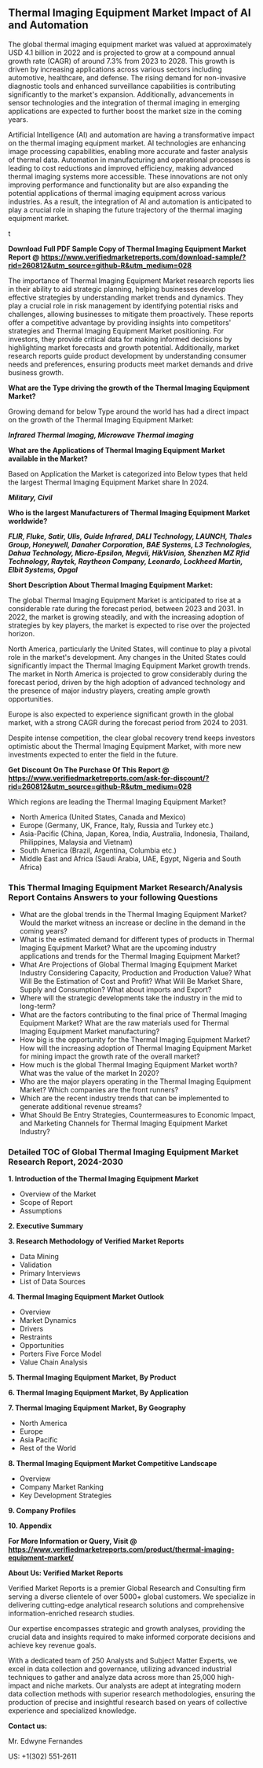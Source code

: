 <h2>Thermal Imaging Equipment Market Impact of AI and Automation</h2><p>The global thermal imaging equipment market was valued at approximately USD 4.1 billion in 2022 and is projected to grow at a compound annual growth rate (CAGR) of around 7.3% from 2023 to 2028. This growth is driven by increasing applications across various sectors including automotive, healthcare, and defense. The rising demand for non-invasive diagnostic tools and enhanced surveillance capabilities is contributing significantly to the market's expansion. Additionally, advancements in sensor technologies and the integration of thermal imaging in emerging applications are expected to further boost the market size in the coming years.</p><p>Artificial Intelligence (AI) and automation are having a transformative impact on the thermal imaging equipment market. AI technologies are enhancing image processing capabilities, enabling more accurate and faster analysis of thermal data. Automation in manufacturing and operational processes is leading to cost reductions and improved efficiency, making advanced thermal imaging systems more accessible. These innovations are not only improving performance and functionality but are also expanding the potential applications of thermal imaging equipment across various industries. As a result, the integration of AI and automation is anticipated to play a crucial role in shaping the future trajectory of the thermal imaging equipment market.</p>t</p><p id="" class=""><strong>Download Full PDF Sample Copy of Thermal Imaging Equipment Market Report @ <a href="https://www.verifiedmarketreports.com/download-sample/?rid=260812&utm_source=github-R&utm_medium=028" target="_blank">https://www.verifiedmarketreports.com/download-sample/?rid=260812&utm_source=github-R&utm_medium=028</a></strong></p><p>The importance of&nbsp;Thermal Imaging Equipment Market research reports lies in their ability to aid strategic planning, helping businesses develop effective strategies by understanding market trends and dynamics. They play a crucial role in risk management by identifying potential risks and challenges, allowing businesses to mitigate them proactively. These reports offer a competitive advantage by providing insights into competitors' strategies and Thermal Imaging Equipment Market positioning. For investors, they provide critical data for making informed decisions by highlighting market forecasts and growth potential. Additionally, market research reports guide product development by understanding consumer needs and preferences, ensuring products meet market demands and drive business growth.</p><p><strong>What are the&nbsp;Type driving the growth of the Thermal Imaging Equipment Market?</strong></p><p id="" class="">Growing demand for below Type around the world has had a direct impact on the growth of the Thermal Imaging Equipment Market:</p><em><strong>Infrared Thermal Imaging, Microwave Thermal imaging</strong></em></p><strong>What are the&nbsp;Applications&nbsp;of Thermal Imaging Equipment Market available in the Market?</strong></p><p id="" class="">Based on Application the Market is categorized into Below types that held the largest Thermal Imaging Equipment Market share In 2024.</p><em><strong>Military, Civil</strong></em></p><strong>Who is the largest Manufacturers of Thermal Imaging Equipment Market worldwide?</strong></p><p><em><strong>FLIR, Fluke, Satir, Ulis, Guide Infrared, DALI Technology, LAUNCH, Thales Group, Honeywell, Danaher Corporation, BAE Systems, L3 Technologies, Dahua Technology, Micro-Epsilon, Megvii, HikVision, Shenzhen MZ Rfid Technology, Raytek, Raytheon Company, Leonardo, Lockheed Martin, Elbit Systems, Opgal</strong></em></p><p id="" class=""><strong>Short Description About Thermal Imaging Equipment Market:</strong></p><p>The global Thermal Imaging Equipment Market is anticipated to rise at a considerable rate during the forecast period, between 2023 and 2031. In 2022, the market is growing steadily, and with the increasing adoption of strategies by key players, the market is expected to rise over the projected horizon.</p><p>North America, particularly the United States, will continue to play a pivotal role in the market's development. Any changes in the United States could significantly impact the Thermal Imaging Equipment Market growth trends. The market in North America is projected to grow considerably during the forecast period, driven by the high adoption of advanced technology and the presence of major industry players, creating ample growth opportunities.</p><p>Europe is also expected to experience significant growth in the global market, with a strong CAGR during the forecast period from 2024 to 2031.</p><p>Despite intense competition, the clear global recovery trend keeps investors optimistic about the Thermal Imaging Equipment Market, with more new investments expected to enter the field in the future.</p><p id="" class=""><strong>Get Discount On The Purchase Of This Report @ <a href="https://www.verifiedmarketreports.com/ask-for-discount/?rid=260812&utm_source=github-R&utm_medium=028" target="_blank">https://www.verifiedmarketreports.com/ask-for-discount/?rid=260812&utm_source=github-R&utm_medium=028</a></strong></p>Which regions are leading the Thermal Imaging Equipment Market?</p><ul><li>North America (United States, Canada and Mexico)</li><li>Europe (Germany, UK, France, Italy, Russia and Turkey etc.)</li><li>Asia-Pacific (China, Japan, Korea, India, Australia, Indonesia, Thailand, Philippines, Malaysia and Vietnam)</li><li>South America (Brazil, Argentina, Columbia etc.)</li><li>Middle East and Africa (Saudi Arabia, UAE, Egypt, Nigeria and South Africa)</li></ul><h3 id="" class="">This Thermal Imaging Equipment Market Research/Analysis Report Contains Answers to your following Questions</h3><ul><li>What are the global trends in the Thermal Imaging Equipment Market? Would the market witness an increase or decline in the demand in the coming years?</li><li>What is the estimated demand for different types of products in Thermal Imaging Equipment Market? What are the upcoming industry applications and trends for the Thermal Imaging Equipment Market?</li><li>What Are Projections of Global Thermal Imaging Equipment Market Industry Considering Capacity, Production and Production Value? What Will Be the Estimation of Cost and Profit? What Will Be Market Share, Supply and Consumption? What about imports and Export?</li><li>Where will the strategic developments take the industry in the mid to long-term?</li><li>What are the factors contributing to the final price of Thermal Imaging Equipment Market? What are the raw materials used for Thermal Imaging Equipment Market manufacturing?</li><li>How big is the opportunity for the Thermal Imaging Equipment Market? How will the increasing adoption of Thermal Imaging Equipment Market for mining impact the growth rate of the overall market?</li><li>How much is the global Thermal Imaging Equipment Market worth? What was the value of the market In 2020?</li><li>Who are the major players operating in the Thermal Imaging Equipment Market? Which companies are the front runners?</li><li>Which are the recent industry trends that can be implemented to generate additional revenue streams?</li><li>What Should Be Entry Strategies, Countermeasures to Economic Impact, and Marketing Channels for Thermal Imaging Equipment Market Industry?</li></ul><h3 id="" class="">Detailed TOC of Global Thermal Imaging Equipment Market Research Report, 2024-2030</h3><p id="" class=""><strong>1. Introduction of the Thermal Imaging Equipment Market</strong></p><ul><li>Overview of the Market</li><li>Scope of Report</li><li>Assumptions</li></ul><p id="" class=""><strong>2. Executive Summary</strong></p><p id="" class=""><strong>3. Research Methodology of Verified Market Reports</strong></p><ul><li>Data Mining</li><li>Validation</li><li>Primary Interviews</li><li>List of Data Sources</li></ul><p id="" class=""><strong>4. Thermal Imaging Equipment Market Outlook</strong></p><ul><li>Overview</li><li>Market Dynamics</li><li>Drivers</li><li>Restraints</li><li>Opportunities</li><li>Porters Five Force Model</li><li>Value Chain Analysis</li></ul><p id="" class=""><strong>5. Thermal Imaging Equipment Market, By Product</strong></p><p id="" class=""><strong>6. Thermal Imaging Equipment Market, By Application</strong></p><p id="" class=""><strong>7. Thermal Imaging Equipment Market, By Geography</strong></p><ul><li>North America</li><li>Europe</li><li>Asia Pacific</li><li>Rest of the World</li></ul><p id="" class=""><strong>8. Thermal Imaging Equipment Market Competitive Landscape</strong></p><ul><li>Overview</li><li>Company Market Ranking</li><li>Key Development Strategies</li></ul><p id="" class=""><strong>9. Company Profiles</strong></p><p id="" class=""><strong>10. Appendix</strong></p><p id="" class=""><strong>For More Information or Query, Visit @ <a href="https://www.verifiedmarketreports.com/product/thermal-imaging-equipment-market/" target="_blank">https://www.verifiedmarketreports.com/product/thermal-imaging-equipment-market/</a></strong></p><p id="" class=""><strong>About Us: Verified Market Reports</strong></p><p id="" class="">Verified Market Reports is a premier Global Research and Consulting firm serving a diverse clientele of over 5000+ global customers. We specialize in delivering cutting-edge analytical research solutions and comprehensive information-enriched research studies.</p><p id="" class="">Our expertise encompasses strategic and growth analyses, providing the crucial data and insights required to make informed corporate decisions and achieve key revenue goals.</p><p id="" class="">With a dedicated team of 250 Analysts and Subject Matter Experts, we excel in data collection and governance, utilizing advanced industrial techniques to gather and analyze data across more than 25,000 high-impact and niche markets. Our analysts are adept at integrating modern data collection methods with superior research methodologies, ensuring the production of precise and insightful research based on years of collective experience and specialized knowledge.</p><p id="" class=""><strong>Contact us:</strong></p><p id="" class="">Mr. Edwyne Fernandes</p><p id="" class="">US: +1(302) 551-2611</p>